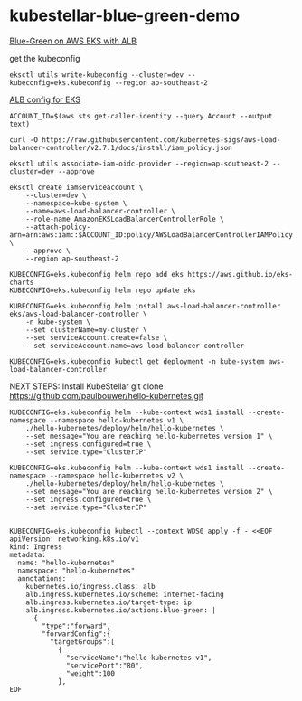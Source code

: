 # kubestellar-blue-green-demo

[Blue-Green on AWS EKS with ALB](https://aws.amazon.com/blogs/containers/using-aws-load-balancer-controller-for-blue-green-deployment-canary-deployment-and-a-b-testing/)

get the kubeconfig

    eksctl utils write-kubeconfig --cluster=dev --kubeconfig=eks.kubeconfig --region ap-southeast-2

[ALB config for EKS](https://docs.aws.amazon.com/eks/latest/userguide/lbc-helm.html)

    ACCOUNT_ID=$(aws sts get-caller-identity --query Account --output text)

    curl -O https://raw.githubusercontent.com/kubernetes-sigs/aws-load-balancer-controller/v2.7.1/docs/install/iam_policy.json

    eksctl utils associate-iam-oidc-provider --region=ap-southeast-2 --cluster=dev --approve

    eksctl create iamserviceaccount \
        --cluster=dev \
        --namespace=kube-system \
        --name=aws-load-balancer-controller \
        --role-name AmazonEKSLoadBalancerControllerRole \
        --attach-policy-arn=arn:aws:iam::$ACCOUNT_ID:policy/AWSLoadBalancerControllerIAMPolicy \
        --approve \
        --region ap-southeast-2

    KUBECONFIG=eks.kubeconfig helm repo add eks https://aws.github.io/eks-charts
    KUBECONFIG=eks.kubeconfig helm repo update eks

    KUBECONFIG=eks.kubeconfig helm install aws-load-balancer-controller eks/aws-load-balancer-controller \
        -n kube-system \
        --set clusterName=my-cluster \
        --set serviceAccount.create=false \
        --set serviceAccount.name=aws-load-balancer-controller 

    KUBECONFIG=eks.kubeconfig kubectl get deployment -n kube-system aws-load-balancer-controller


NEXT STEPS:
    Install KubeStellar
    git clone https://github.com/paulbouwer/hello-kubernetes.git
    
    KUBECONFIG=eks.kubeconfig helm --kube-context wds1 install --create-namespace --namespace hello-kubernetes v1 \
        ./hello-kubernetes/deploy/helm/hello-kubernetes \
        --set message="You are reaching hello-kubernetes version 1" \
        --set ingress.configured=true \
        --set service.type="ClusterIP"

    KUBECONFIG=eks.kubeconfig helm --kube-context wds1 install --create-namespace --namespace hello-kubernetes v2 \
        ./hello-kubernetes/deploy/helm/hello-kubernetes \
        --set message="You are reaching hello-kubernetes version 2" \
        --set ingress.configured=true \
        --set service.type="ClusterIP"


    KUBECONFIG=eks.kubeconfig kubectl --context WDS0 apply -f - <<EOF
    apiVersion: networking.k8s.io/v1
    kind: Ingress
    metadata:
      name: "hello-kubernetes"
      namespace: "hello-kubernetes"
      annotations:
        kubernetes.io/ingress.class: alb
        alb.ingress.kubernetes.io/scheme: internet-facing
        alb.ingress.kubernetes.io/target-type: ip
        alb.ingress.kubernetes.io/actions.blue-green: |
          {
            "type":"forward",
            "forwardConfig":{
              "targetGroups":[
                {
                  "serviceName":"hello-kubernetes-v1",
                  "servicePort":"80",
                  "weight":100
                },
    EOF
